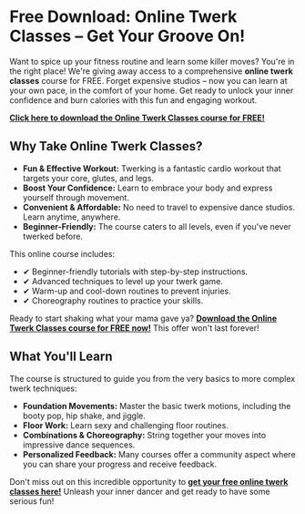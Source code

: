 # Free Download: Online Twerk Classes – Get Your Groove On!

Want to spice up your fitness routine and learn some killer moves? You're in the right place! We're giving away access to a comprehensive **online twerk classes** course for FREE. Forget expensive studios – now you can learn at your own pace, in the comfort of your home. Get ready to unlock your inner confidence and burn calories with this fun and engaging workout.

[**Click here to download the Online Twerk Classes course for FREE!**](https://udemywork.com/online-twerk-classes)

## Why Take Online Twerk Classes?

*   **Fun & Effective Workout:** Twerking is a fantastic cardio workout that targets your core, glutes, and legs.
*   **Boost Your Confidence:** Learn to embrace your body and express yourself through movement.
*   **Convenient & Affordable:** No need to travel to expensive dance studios. Learn anytime, anywhere.
*   **Beginner-Friendly:** The course caters to all levels, even if you've never twerked before.

This online course includes:

*   ✔ Beginner-friendly tutorials with step-by-step instructions.
*   ✔ Advanced techniques to level up your twerk game.
*   ✔ Warm-up and cool-down routines to prevent injuries.
*   ✔ Choreography routines to practice your skills.

Ready to start shaking what your mama gave ya? **[Download the Online Twerk Classes course for FREE now!](https://udemywork.com/online-twerk-classes)** This offer won't last forever!

## What You'll Learn

The course is structured to guide you from the very basics to more complex twerk techniques:

*   **Foundation Movements:** Master the basic twerk motions, including the booty pop, hip shake, and jiggle.
*   **Floor Work:** Learn sexy and challenging floor routines.
*   **Combinations & Choreography:** String together your moves into impressive dance sequences.
*   **Personalized Feedback:** Many courses offer a community aspect where you can share your progress and receive feedback.

Don't miss out on this incredible opportunity to **[get your free online twerk classes here!](https://udemywork.com/online-twerk-classes)** Unleash your inner dancer and get ready to have some serious fun!
